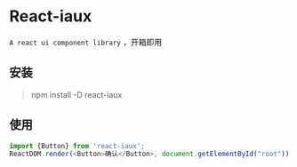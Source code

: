 # React-iaux

`A react ui component library` ，开箱即用


## 安装 
> npm install -D react-iaux


## 使用
```typescript jsx
import {Button} from 'react-iaux';
ReactDOM.render(<Button>确认</Button>, document.getElementById("root"));

```